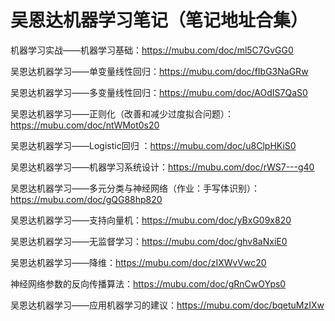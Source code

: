 # 吴恩达机器学习笔记（笔记地址合集）

机器学习实战——机器学习基础：https://mubu.com/doc/ml5C7GvGG0

吴恩达机器学习——单变量线性回归：https://mubu.com/doc/fIbG3NaGRw

吴恩达机器学习——多变量线性回归：https://mubu.com/doc/AOdIS7QaS0

吴恩达机器学习——正则化（改善和减少过度拟合问题）：https://mubu.com/doc/ntWMot0s20

吴恩达机器学习——Logistic回归 ：https://mubu.com/doc/u8ClpHKiS0

吴恩达机器学习——机器学习系统设计：https://mubu.com/doc/rWS7---g40

吴恩达机器学习——多元分类与神经网络（作业：手写体识别）：https://mubu.com/doc/gQG88hp820

吴恩达机器学习——支持向量机：https://mubu.com/doc/yBxG09x820

吴恩达机器学习——无监督学习：https://mubu.com/doc/ghv8aNxiE0

吴恩达机器学习——降维：https://mubu.com/doc/zIXWvVwc20

神经网络参数的反向传播算法：https://mubu.com/doc/gRnCwOYps0

吴恩达机器学习——应用机器学习的建议：https://mubu.com/doc/bqetuMzIXw